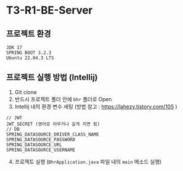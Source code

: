 # T3-R1-BE-Server

## 프로젝트 환경
```
JDK 17
SPRING BOOT 3.2.3
Ubuntu 22.04.3 LTS
```
## 프로젝트 실행 방법 (Intellij) 
1. Git clone
2. 반드시 프로젝트 폴더 안에 `bhr` 폴더로 Open
3. Intellij 내의 환경 변수 세팅
   (방법 참고 : https://lahezy.tistory.com/105 )
 ```
 // JWT 
 JWT_SECRET (영어로 아무거나 길게 치면 됨) 
 // DB 
 SPRING_DATASOURCE_DRIVER_CLASS_NAME
 SPRING_DATASOURCE_PASSWORD
 SPRING_DATASOURCE_URL
 SPRING_DATASOURCE_USERNAME
 ```
4. 프로젝트 실행 (`BhrApplication.java` 파일 내의 `main` 메소드 실행)
